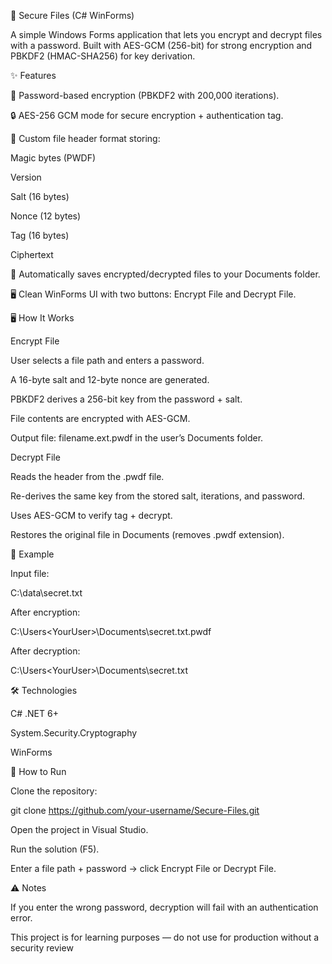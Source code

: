 🔐 Secure Files (C# WinForms)

A simple Windows Forms application that lets you encrypt and decrypt files with a password.
Built with AES-GCM (256-bit) for strong encryption and PBKDF2 (HMAC-SHA256) for key derivation.

✨ Features

🔑 Password-based encryption (PBKDF2 with 200,000 iterations).

🔒 AES-256 GCM mode for secure encryption + authentication tag.

📝 Custom file header format storing:

Magic bytes (PWDF)

Version

Salt (16 bytes)

Nonce (12 bytes)

Tag (16 bytes)

Ciphertext

📂 Automatically saves encrypted/decrypted files to your Documents folder.

🖥️ Clean WinForms UI with two buttons: Encrypt File and Decrypt File.

🖥️ How It Works

Encrypt File

User selects a file path and enters a password.

A 16-byte salt and 12-byte nonce are generated.

PBKDF2 derives a 256-bit key from the password + salt.

File contents are encrypted with AES-GCM.

Output file: filename.ext.pwdf in the user’s Documents folder.

Decrypt File

Reads the header from the .pwdf file.

Re-derives the same key from the stored salt, iterations, and password.

Uses AES-GCM to verify tag + decrypt.

Restores the original file in Documents (removes .pwdf extension).

📂 Example

Input file:

C:\data\secret.txt


After encryption:

C:\Users\<YourUser>\Documents\secret.txt.pwdf


After decryption:

C:\Users\<YourUser>\Documents\secret.txt

🛠️ Technologies

C# .NET 6+

System.Security.Cryptography

WinForms

🚀 How to Run

Clone the repository:

git clone https://github.com/your-username/Secure-Files.git


Open the project in Visual Studio.

Run the solution (F5).

Enter a file path + password → click Encrypt File or Decrypt File.

⚠️ Notes

If you enter the wrong password, decryption will fail with an authentication error.

This project is for learning purposes — do not use for production without a security review
